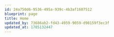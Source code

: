 ```yaml
---
id: 24a750d6-9536-495a-939c-4b3af1607512
blueprint: page
title: Home
updated_by: 73686ab2-fd43-4959-9059-d98159f3ec3f
updated_at: 1705132447
---
```

